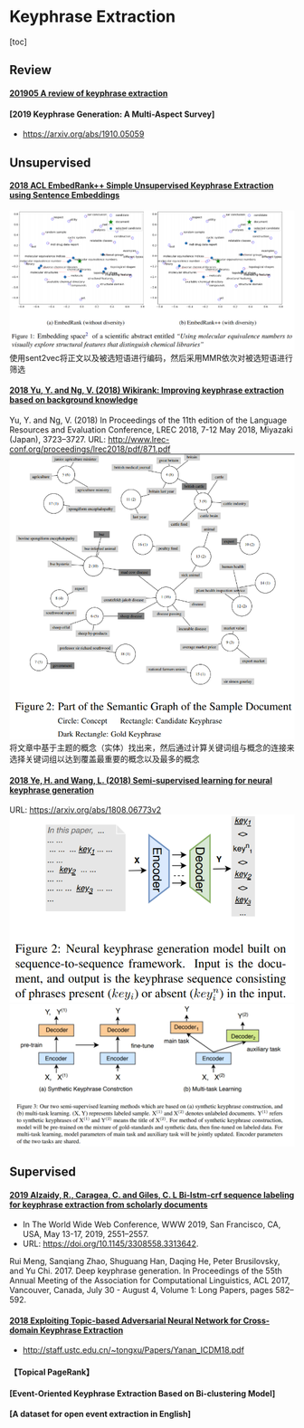 # Keyphrase Extraction

[toc]

## Review
#### [201905 A review of keyphrase extraction](../resources/notes/d0001/keyphrase_2019_A_Review_of_Keyphrase_Extraction.md)

#### [2019 Keyphrase Generation: A Multi-Aspect Survey]
- https://arxiv.org/abs/1910.05059

## Unsupervised
#### [2018 ACL EmbedRank++ Simple Unsupervised Keyphrase Extraction using Sentence Embeddings](../resources/notes/d0001/keyphrase_2018_simple_unsupervisd_keyphrase_embedding.md)    
![](../resources/images/d0001/071945141708511.png)
使用sent2vec将正文以及被选短语进行编码，然后采用MMR依次对被选短语进行筛选

#### [2018 Yu, Y. and Ng, V. (2018) Wikirank: Improving keyphrase extraction based on background knowledge](../resources/notes/d0001/keyphrase_2018_WikiRank_Improving_Keyphrase_Extraction_Based_on_Background_Knowledge.md)
Yu, Y. and Ng, V. (2018) 
In Proceedings of the 11th edition of the Language Resources and Evaluation Conference, LREC 2018, 7-12 May 2018, Miyazaki (Japan), 3723–3727. URL:
http://www.lrec-conf.org/proceedings/lrec2018/pdf/871.pdf
![](../resources//images/d0001/341949341406512.png)
将文章中基于主题的概念（实体）找出来，然后通过计算关键词组与概念的连接来选择关键词组以达到覆盖最重要的概念以及最多的概念

#### [2018 Ye, H. and Wang, L. (2018) Semi-supervised learning for neural keyphrase generation](../resources/notes/d0001/keyphrase_2018_SemiSupervisedLearningforNeuralKeyphraseGeneration.md)
URL: https://arxiv.org/abs/1808.06773v2
![](../resources/images/d0001/401950111113512.png)
![](../resources/images/d0001/231950441113512.png)

## Supervised
#### [2019 Alzaidy, R., Caragea, C. and Giles, C. L Bi-lstm-crf sequence labeling for keyphrase extraction from scholarly documents]()
- In The World Wide Web Conference, WWW 2019, San Francisco, CA, USA, May 13-17, 2019, 2551–2557. 
- URL: https://doi.org/10.1145/3308558.3313642.


Rui Meng, Sanqiang Zhao, Shuguang Han, Daqing
He, Peter Brusilovsky, and Yu Chi. 2017. Deep
keyphrase generation. In Proceedings of the 55th
Annual Meeting of the Association for Computational Linguistics, ACL 2017, Vancouver, Canada,
July 30 - August 4, Volume 1: Long Papers, pages
582–592.

#### [2018 Exploiting Topic-based Adversarial Neural Network for Cross-domain Keyphrase Extraction]()
- http://staff.ustc.edu.cn/~tongxu/Papers/Yanan_ICDM18.pdf

#### 【Topical PageRank】

#### [Event-Oriented Keyphrase Extraction Based on Bi-clustering Model]


#### [A dataset for open event extraction in English]


